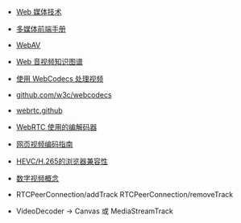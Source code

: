 * [Web 媒体技术](https://developer.mozilla.org/zh-CN/docs/Web/Media)
* [多媒体前端手册](https://www.yuque.com/webmedia/handbook)
* [WebAV](https://bilibili.github.io/WebAV/article)
* [Web 音视频知识图谱](https://github.com/hughfenghen/WebAV-KnowledgeGraph)
* [使用 WebCodecs 处理视频](https://developer.chrome.com/docs/web-platform/best-practices/webcodecs?hl=zh-cn#video_processing_workflow)
* [github.com/w3c/webcodecs](https://github.com/w3c/webcodecs)
* [webrtc.github](https://github.com/webrtc/samples)


* [WebRTC 使用的编解码器](https://developer.mozilla.org/en-US/docs/Web/Media/Formats/WebRTC_codecs#customizing_the_codec_list)
* [网页视频编码指南](https://developer.mozilla.org/zh-CN/docs/Web/Media/Formats/Video_codecs)
* [HEVC/H.265的浏览器兼容性](https://developer.mozilla.org/zh-CN/docs/Web/Media/Formats/Video_codecs#hevc_h.265)

* [数字视频概念](https://developer.mozilla.org/en-US/docs/Web/Media/Formats/Video_concepts)

* RTCPeerConnection/addTrack   RTCPeerConnection/removeTrack


*  VideoDecoder   -> Canvas 或 MediaStreamTrack 